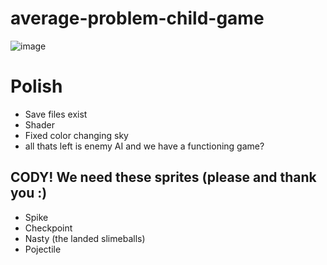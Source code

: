 # average-problem-child-game

![image](https://github.com/McSwags/average-problem-child-game/assets/119352195/5a2dd517-9e26-406b-9726-6f962d3e3aaa)

<h1>Polish</h1>
<ul>
  <li>Save files exist</li>
  <li>Shader</li>
  <li>Fixed color changing sky</li>
  <li>all thats left is enemy AI and we have a functioning game?</li>
</ul>
<h2>CODY! We need these sprites (please and thank you :)</h2>
<ul>
  <li>Spike</li>
  <li>Checkpoint</li>
  <li>Nasty (the landed slimeballs)</li>
  <li>Pojectile</li>
</ul>
